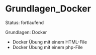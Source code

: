 # Grundlagen_Docker
Status: fortlaufend

Grundlagen: Docker
- Docker Übung mit einem HTML-File
- Docker Übung mit einem php-File

